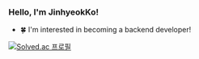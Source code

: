 ### Hello, I'm JinhyeokKo!
* 🍀 I'm interested in becoming a backend developer!

[![Solved.ac
프로필](http://mazassumnida.wtf/api/v2/generate_badge?boj=jiinnn)](https://solved.ac/jiinnn)

